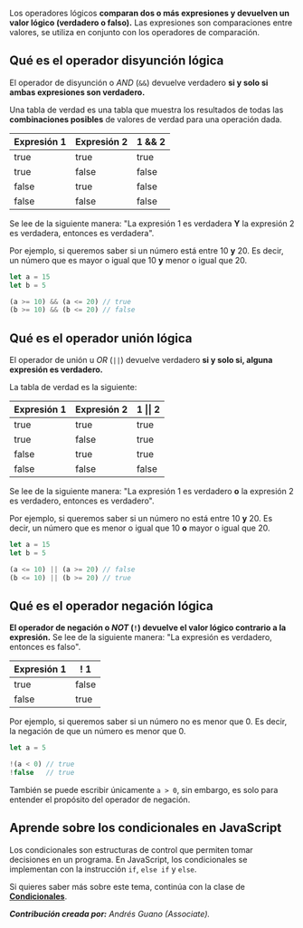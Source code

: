 Los operadores lógicos **comparan dos o más expresiones y devuelven un valor lógico (verdadero o falso).** Las expresiones son comparaciones entre valores, se utiliza en conjunto con los operadores de comparación.

## Qué es el operador disyunción lógica

El operador de disyunción o *AND* (`&&`) devuelve verdadero **si y solo si ambas expresiones son verdadero.** 

Una tabla de verdad es una tabla que muestra los resultados de todas las **combinaciones posibles** de valores de verdad para una operación dada.

| **Expresión 1** | **Expresión 2** | **1 && 2** |
| --- | --- | --- |
| true | true | true |
| true | false | false |
| false | true | false |
| false | false | false |

Se lee de la siguiente manera: "La expresión 1 es verdadera **Y** la expresión 2 es verdadera, entonces es verdadera".

Por ejemplo, si queremos saber si un número está entre 10 **y** 20. Es decir, un número que es mayor o igual que 10 **y** menor o igual que 20.

```js
let a = 15
let b = 5

(a >= 10) && (a <= 20) // true
(b >= 10) && (b <= 20) // false
```

## Qué es el operador unión lógica

El operador de unión u *OR* (`||`) devuelve verdadero **si y solo si, alguna expresión es verdadero.** 

La tabla de verdad es la siguiente:

| **Expresión 1** | **Expresión 2** | **1 \|\| 2** |
| --- | --- | --- |
| true | true | true |
| true | false | true |
| false | true | true |
| false | false | false |

Se lee de la siguiente manera: "La expresión 1 es verdadero **o** la expresión 2 es verdadero, entonces es verdadero".

Por ejemplo, si queremos saber si un número no está entre 10 **y** 20. Es decir, un número que es menor o igual que 10 **o** mayor o igual que 20.

```js
let a = 15
let b = 5

(a <= 10) || (a >= 20) // false
(b <= 10) || (b >= 20) // true
```

## Qué es el operador negación lógica

**El operador de negación o *NOT* (`!`) devuelve el valor lógico contrario a la expresión.** Se lee de la siguiente manera: "La expresión es verdadero, entonces es falso".

| **Expresión 1** |  **! 1** |
| --- | --- |
| true |  false |
| false |  true |

Por ejemplo, si queremos saber si un número no es menor que 0. Es decir, la negación de que un número es menor que 0.

```js
let a = 5

!(a < 0) // true
!false   // true
```
También se puede escribir únicamente `a > 0`, sin embargo, es solo para entender el propósito del operador de negación.

## Aprende sobre los condicionales en JavaScript

Los condicionales son estructuras de control que permiten tomar decisiones en un programa. En JavaScript, los condicionales se implementan con la instrucción `if`, `else if` y `else`.

Si quieres saber más sobre este tema, continúa con la clase de **[Condicionales](https://platzi.com/clases/10266-javascript/70341-ejecucion-condicional-if/)**.

***Contribución creada por:** Andrés Guano (Associate).*
